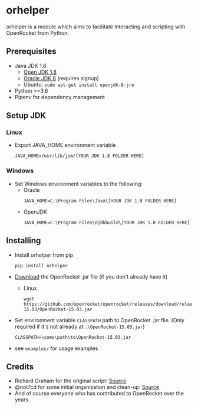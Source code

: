 # orhelper
orhelper is a module which aims to facilitate interacting and scripting with OpenRocket from Python.

## Prerequisites
- Java JDK 1.8
     - [Open JDK 1.8](https://github.com/ojdkbuild/ojdkbuild)
     - [Oracle JDK 8](https://www.oracle.com/java/technologies/javase/javase8-archive-downloads.html) (requires signup)
     - Ubuntu: `sudo apt-get install openjdk-8-jre`
- Python >=3.6
- Pipenv for dependency management

## Setup JDK

### Linux
- Export JAVA_HOME environment variable
    ```
    JAVA_HOME=/usr/lib/jvm/[YOUR JDK 1.8 FOLDER HERE]
    ```

### Windows

- Set Windows environment variables to the following:
    - Oracle
        ```
        JAVA_HOME=C:\Program Files\Java\[YOUR JDK 1.8 FOLDER HERE]
        ```
    - OpenJDK
        ```
        JAVA_HOME=C:\Program Files\ojdkbuild\[YOUR JDK 1.8 FOLDER HERE]
        ```

## Installing

- Install orhelper from pip
    ```
    pip install orhelper
    ```

- [Download](https://github.com/openrocket/openrocket/releases/download/release-15.03/OpenRocket-15.03.jar) the OpenRocket .jar file (if you don't already have it)
    - Linux  
        ```
        wget https://github.com/openrocket/openrocket/releases/download/release-15.03/OpenRocket-15.03.jar
        ```

- Set environment variable `CLASSPATH` path to OpenRocket .jar file. (Only required if it's not already at `.\OpenRocket-15.03.jar`)
    ```
    CLASSPATH=\some\path\to\OpenRocket-15.03.jar
    ```

- see `examples/` for usage examples


## Credits
- Richard Graham for the original script: [Source](https://sourceforge.net/p/openrocket/mailman/openrocket-devel/thread/4F17AA0C.1040002@rdg.cc/)
- @not7cd for some initial organization and clean-up: [Source](https://github.com/not7cd/orhelper)
- And of course everyone who has contributed to OpenRocket over the years.